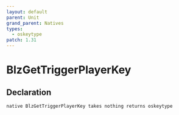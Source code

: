 ```yaml
---
layout: default
parent: Unit
grand_parent: Natives
types:
  - oskeytype
patch: 1.31
---
```


# BlzGetTriggerPlayerKey

## Declaration

```
native BlzGetTriggerPlayerKey takes nothing returns oskeytype
```